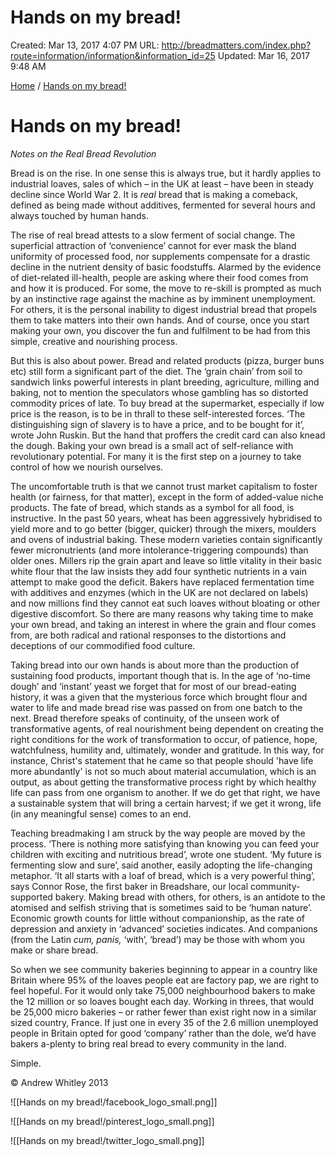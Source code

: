 # Hands on my bread!

Created: Mar 13, 2017 4:07 PM
URL: http://breadmatters.com/index.php?route=information/information&information_id=25
Updated: Mar 16, 2017 9:48 AM

[Home](http://www.breadmatters.com/index.php?route=common/home) / [Hands on my bread!](http://www.breadmatters.com/index.php?route=information/information&information_id=25)

# **Hands on my bread!**

*Notes on the Real Bread Revolution*

Bread is on the rise. In one sense this is always true, but it hardly applies to industrial loaves, sales of which – in the UK at least – have been in steady decline since World War 2. It is *real* bread that is making a comeback, defined as being made without additives, fermented for several hours and always touched by human hands.

The rise of real bread attests to a slow ferment of social change. The superficial attraction of ‘convenience’ cannot for ever mask the bland uniformity of processed food, nor supplements compensate for a drastic decline in the nutrient density of basic foodstuffs. Alarmed by the evidence of diet-related ill-health, people are asking where their food comes from and how it is produced. For some, the move to re-skill is prompted as much by an instinctive rage against the machine as by imminent unemployment. For others, it is the personal inability to digest industrial bread that propels them to take matters into their own hands. And of course, once you start making your own, you discover the fun and fulfilment to be had from this simple, creative and nourishing process.

But this is also about power. Bread and related products (pizza, burger buns etc) still form a significant part of the diet. The ‘grain chain’ from soil to sandwich links powerful interests in plant breeding, agriculture, milling and baking, not to mention the speculators whose gambling has so distorted commodity prices of late. To buy bread at the supermarket, especially if low price is the reason, is to be in thrall to these self-interested forces. ‘The distinguishing sign of slavery is to have a price, and to be bought for it’, wrote John Ruskin. But the hand that proffers the credit card can also knead the dough. Baking your own bread is a small act of self-reliance with revolutionary potential. For many it is the first step on a journey to take control of how we nourish ourselves.

The uncomfortable truth is that we cannot trust market capitalism to foster health (or fairness, for that matter), except in the form of added-value niche products. The fate of bread, which stands as a symbol for all food, is instructive. In the past 50 years, wheat has been aggressively hybridised to yield more and to go better (bigger, quicker) through the mixers, moulders and ovens of industrial baking. These modern varieties contain significantly fewer micronutrients (and more intolerance-triggering compounds) than older ones. Millers rip the grain apart and leave so little vitality in their basic white flour that the law insists they add four synthetic nutrients in a vain attempt to make good the deficit. Bakers have replaced fermentation time with additives and enzymes (which in the UK are not declared on labels) and now millions find they cannot eat such loaves without bloating or other digestive discomfort. So there are many reasons why taking time to make your own bread, and taking an interest in where the grain and flour comes from, are both radical and rational responses to the distortions and deceptions of our commodified food culture.

Taking bread into our own hands is about more than the production of sustaining food products, important though that is. In the age of ‘no-time dough’ and ‘instant’ yeast we forget that for most of our bread-eating history, it was a given that the mysterious force which brought flour and water to life and made bread rise was passed on from one batch to the next. Bread therefore speaks of continuity, of the unseen work of transformative agents, of real nourishment being dependent on creating the right conditions for the work of transformation to occur, of patience, hope, watchfulness, humility and, ultimately, wonder and gratitude. In this way, for instance, Christ's statement that he came so that people should 'have life more abundantly' is not so much about material accumulation, which is an output, as about getting the transformative process right by which healthy life can pass from one organism to another. If we do get that right, we have a sustainable system that will bring a certain harvest; if we get it wrong, life (in any meaningful sense) comes to an end.

Teaching breadmaking I am struck by the way people are moved by the process. ‘There is nothing more satisfying than knowing you can feed your children with exciting and nutritious bread’, wrote one student. ‘My future is fermenting slow and sure’, said another, easily adopting the life-changing metaphor. ‘It all starts with a loaf of bread, which is a very powerful thing’, says Connor Rose, the first baker in Breadshare, our local community-supported bakery. Making bread with others, for others, is an antidote to the atomised and selfish striving that is sometimes said to be ‘human nature’. Economic growth counts for little without companionship, as the rate of depression and anxiety in ‘advanced’ societies indicates. And companions (from the Latin *cum, panis,* ‘with’, ‘bread’) may be those with whom you make or share bread.

So when we see community bakeries beginning to appear in a country like Britain where 95% of the loaves people eat are factory pap, we are right to feel hopeful. For it would only take 75,000 neighbourhood bakers to make the 12 million or so loaves bought each day. Working in threes, that would be 25,000 micro bakeries – or rather fewer than exist right now in a similar sized country, France. If just one in every 35 of the 2.6 million unemployed people in Britain opted for good ‘company’ rather than the dole, we’d have bakers a-plenty to bring real bread to every community in the land.

Simple.

© Andrew Whitley 2013

![[Hands on my bread!/facebook_logo_small.png]]

![[Hands on my bread!/pinterest_logo_small.png]]

![[Hands on my bread!/twitter_logo_small.png]]